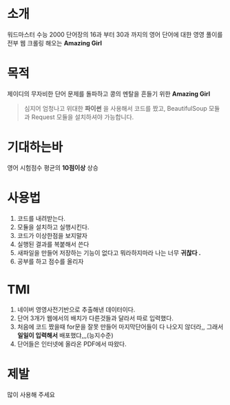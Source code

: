 # 소개
워드마스터 수능 2000 단어장의 16과 부터 30과 까지의 영어 단어에 대한 영영 풀이를 전부 웹 크롤링 해오는 __Amazing Girl__

# 목적
제이디의 무자비한 단어 문제를 돌파하고 콩의 멘탈을 흔들기 위한 __Amazing Girl__<br>
> 심지어 엄청나고 위대한 __파이썬__ 을 사용해서 코드를 짰고, BeautifulSoup 모듈과 Request 모듈을 설치하셔야 가능합니다.<br>

# 기대하는바
영어 시험점수 평균의 __10점이상__ 상승

# 사용법
1. 코드를 내려받는다.
2. 모듈을 설치하고 실행시킨다.
3. 코드가 이상한점을 보지말자
4. 실행된 결과를 복붙해서 쓴다
5. 새파일을 만들어 저장하는 기능이 없다고 뭐라하지마라 나는 너무 __귀찮다 .__
6. 공부를 하고 점수를 올리자

# TMI
1. 네이버 영영사전기반으로 추출해낸 데이터이다.
2. 단어 3개가 웹에서의 배치가 다른것들과 달라서 따로 입력했다.
3. 처음에 코드 짰을때 for문을 잘못 만들어 마지막단어들이 다 나오지 않더라,, 그래서 __일일이 입력해서__ 배포했댜,,,(능지수준)
4. 단어들은 인터넷에 올라온 PDF에서 따왔다.

# 제발
많이 사용해 주세요
